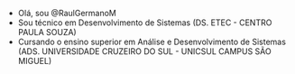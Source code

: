 - Olá, sou @RaulGermanoM
- Sou técnico em Desenvolvimento de Sistemas (DS. ETEC - CENTRO PAULA SOUZA)
- Cursando o ensino superior em Análise e Desenvolvimento de Sistemas (ADS. UNIVERSIDADE CRUZEIRO DO SUL - UNICSUL CAMPUS SÃO MIGUEL) 





























